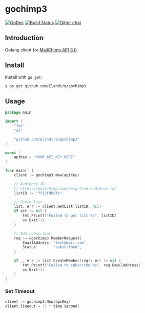 # gochimp3
[![GoDoc][godoc-img]][godoc-url] [![Build Status][travis-img]][travis-url] [![Gitter chat][gitter-img]][gitter-url]

## Introduction
Golang client for [MailChimp API 3.0](http://developer.mailchimp.com/documentation/mailchimp/).

## Install
Install with `go get`:

```bash
$ go get github.com/Elandiro/gochimp3
```

## Usage
```go
package main

import (
	"fmt"
	"os"

	"github.com/Elandiro/gochimp3"
)

const (
	apiKey = "YOUR_API_KEY_HERE"
)

func main() {
	client := gochimp3.New(apiKey)

	// Audience ID
	// https://mailchimp.com/help/find-audience-id/
	listID := "7f12f9b3fz"

	// Fetch list
	list, err := client.GetList(listID, nil)
	if err != nil {
		fmt.Printf("Failed to get list %s", listID)
		os.Exit(1)
	}

	// Add subscriber
	req := &gochimp3.MemberRequest{
		EmailAddress: "test@mail.com",
		Status:       "subscribed",
	}

	if _, err := list.CreateMember(req); err != nil {
		fmt.Printf("Failed to subscribe %s", req.EmailAddress)
		os.Exit(1)
	}
}
```

### Set Timeout
``` go
client := gochimp3.New(apiKey)
client.Timeout = (5 * time.Second)
```

[godoc-img]:      https://godoc.org/github.com/hanzoai/gochimp3?status.svg
[godoc-url]:      https://godoc.org/github.com/hanzoai/gochimp3
[travis-img]:     https://img.shields.io/travis/hanzoai/gochimp3.svg
[travis-url]:     https://travis-ci.org/hanzoai/gochimp3
[gitter-img]:     https://badges.gitter.im/join-chat.svg
[gitter-url]:     https://gitter.im/hanzoai/chat

<!-- not used -->
[coveralls-img]:    https://coveralls.io/repos/hanzoai/gochimp3/badge.svg?branch=master&service=github
[coveralls-url]:    https://coveralls.io/github/hanzoai/gochimp3?branch=master
